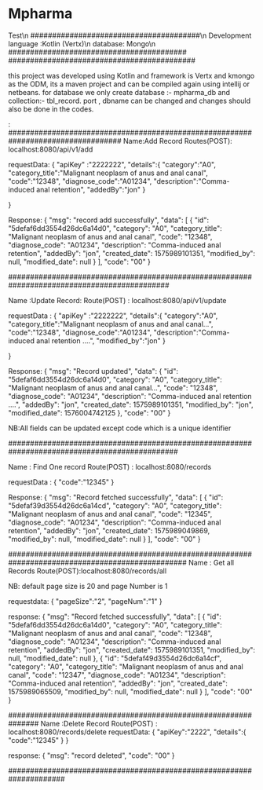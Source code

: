 # Mpharma

Test\n
#######################################\n
Development language :Kotlin (Vertx)\n
database: Mongo\n
#########################################
###########################################


this project was developed using Kotlin and framework is Vertx and kmongo as the ODM, its a maven project and can be compiled again using intellij or netbeans.
for database we only create database :- mpharma_db and collection:- tbl_record.
port , dbname can be changed and changes should also be done in the codes.


:
##################################################################################
Name:Add Record
Routes(POST): localhost:8080/api/v1/add

requestData:
{
	"apiKey" :"2222222",
	"details":{
		"category":"A0",
		"category_title":"Malignant neoplasm of anus and anal canal",
		"code":"12348",
		"diagnose_code":"A01234",
		"description":"Comma-induced anal retention",
		"addedBy":"jon"
	}
	
}

Response:
{
  "msg": "record add successfully",
  "data": [
    {
      "id": "5defaf6dd3554d26dc6a14d0",
      "category": "A0",
      "category_title": "Malignant neoplasm of anus and anal canal",
      "code": "12348",
      "diagnose_code": "A01234",
      "description": "Comma-induced anal retention",
      "addedBy": "jon",
      "created_date": 1575989101351,
      "modified_by": null,
      "modified_date": null
    }
  ],
  "code": "00"
}

#############################################################################################

Name :Update Record:
Route(POST) : localhost:8080/api/v1/update

requestData :
{
	"apiKey" :"2222222",
	"details":{
		"category":"A0",
		"category_title":"Malignant neoplasm of anus and anal canal...",
		"code":"12348",
		"diagnose_code":"A01234",
		"description":"Comma-induced anal retention ....",
		"modified_by":"jon"
	}
	
}

Response:
{
  "msg": "Record updated",
  "data": {
    "id": "5defaf6dd3554d26dc6a14d0",
    "category": "A0",
    "category_title": "Malignant neoplasm of anus and anal canal...",
    "code": "12348",
    "diagnose_code": "A01234",
    "description": "Comma-induced anal retention ....",
    "addedBy": "jon",
    "created_date": 1575989101351,
    "modified_by": "jon",
    "modified_date": 1576004742125
  },
  "code": "00"
}

NB:All fields can be updated except code which is a unique identifier

###############################################################################################

Name : Find One record
Route(POST) : localhost:8080/records

requestData :
{
	"code":"12345"
}

Response:
{
  "msg": "Record fetched successfully",
  "data": [
    {
      "id": "5defaf39d3554d26dc6a14cd",
      "category": "A0",
      "category_title": "Malignant neoplasm of anus and anal canal",
      "code": "12345",
      "diagnose_code": "A01234",
      "description": "Comma-induced anal retention",
      "addedBy": "jon",
      "created_date": 1575989049869,
      "modified_by": null,
      "modified_date": null
    }
  ],
  "code": "00"
}

#################################################################################################
Name : Get all Records
Route(POST):localhost:8080/records/all

NB: default page size is 20 and page Number is 1 

requestdata:
{
	"pageSize":"2",
	"pageNum":"1"
}

response:
{
  "msg": "Record fetched successfully",
  "data": [
    {
      "id": "5defaf6dd3554d26dc6a14d0",
      "category": "A0",
      "category_title": "Malignant neoplasm of anus and anal canal",
      "code": "12348",
      "diagnose_code": "A01234",
      "description": "Comma-induced anal retention",
      "addedBy": "jon",
      "created_date": 1575989101351,
      "modified_by": null,
      "modified_date": null
    },
    {
      "id": "5defaf49d3554d26dc6a14cf",
      "category": "A0",
      "category_title": "Malignant neoplasm of anus and anal canal",
      "code": "12347",
      "diagnose_code": "A01234",
      "description": "Comma-induced anal retention",
      "addedBy": "jon",
      "created_date": 1575989065509,
      "modified_by": null,
      "modified_date": null
    }
  ],
  "code": "00"
}

###############################################################
Name  :Delete Record
Route(POST) : localhost:8080/records/delete
 requestData:
 {
	"apiKey":"2222",
	"details":{
		"code":"12345"
	}
}

response:
{
  "msg": "record deleted",
  "code": "00"
}

#####################################################################




